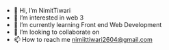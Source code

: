 - 👋 Hi, I’m NimitTiwari
- 👀 I’m interested in web 3
- 🌱 I’m currently learning Front end Web Development
- 💞️ I’m looking to collaborate on 
- 📫 How to reach me nimiittiwari2604@gmail.com

<!---
NimitTiwariWeb/NimitTiwariWeb is a ✨ special ✨ repository because its `README.md` (this file) appears on your GitHub profile.
You can click the Preview link to take a look at your changes.
--->
